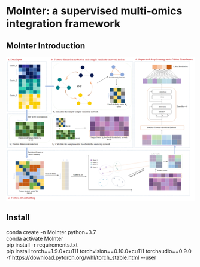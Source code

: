 # MoInter: a supervised multi-omics integration framework
## MoInter Introduction
![image](https://github.com/CHNzhwei/MoIntegration/blob/main/introduction.png)
## Install 
conda create -n MoInter python=3.7<br>
conda activate MoInter<br>
pip install -r requirements.txt<br>
pip install torch==1.9.0+cu111 torchvision==0.10.0+cu111 torchaudio==0.9.0 -f https://download.pytorch.org/whl/torch_stable.html --user<br>

